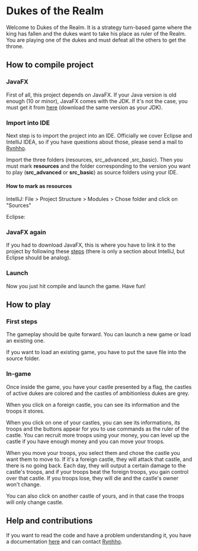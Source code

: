 # Dukes of the Realm

Welcome to Dukes of the Realm.
It is a strategy turn-based game where the king has fallen and the dukes want to take his place as ruler of the Realm.
You are playing one of the dukes and must defeat all the others to get the throne.
 
 ## How to compile project
 
 ### JavaFX
 
 First of all, this project depends on JavaFX.
 If your Java version is old enough (10 or minor), JavaFX comes with the JDK.
 If it's not the case, you must get it from [here](https://openjfx.io/) (download the same version as your JDK).
 
 ### Import into IDE
 
 Next step is to import the project into an IDE.
 Officially we cover Eclipse and IntelliJ IDEA, so if you have questions about those, please send a mail to [Rynhho](mailto:ryngetsu@gmail.com).
   
 Import the three folders (resources, src_advanced ,src_basic).
 Then you must mark **resources** and the folder corresponding to the version you want to play (**src_advanced** or **src_basic**) as source folders using your IDE.
 
 #### How to mark as resources
 
 IntelliJ: File > Project Structure > Modules > Chose folder and click on "Sources"
 
 [comment]: <> (TODO)
 Eclipse: 
 
 ### JavaFX again
 
 If you had to download JavaFX, this is where you have to link it to the project by following these [steps](https://openjfx.io/openjfx-docs/) (there is only a section about IntelliJ, but Eclipse should be analog).
 
 ### Launch
 
 Now you just hit compile and launch the game. Have fun!
 
 ## How to play
 
 ### First steps
 
 The gameplay should be quite forward. You can launch a new game or load an existing one.
 
 [comment]: <> (TODO: Update if theres is a file explorer in advanced one)
 
 If you want to load an existing game, you have to put the save file into the source folder.
 
 ### In-game
 
 Once inside the game, you have your castle presented by a flag, the castles of active dukes are colored and the castles of ambitionless dukes are grey.
 
 When you click on a foreign castle, you can see its information and the troops it stores.
 
 When you click on one of your castles, you can see its informations, its troops and the buttons appear for you to use commands as the ruler of the castle.
 You can recruit more troops using your money, you can level up the castle if you have enough money and you can move your troops.
 
 When you move your troops, you select them and chose the castle you want them to move to.
 If it's a foreign castle, they will attack that castle, and there is no going back.
 Each day, they will output a certain damage to the castle's troops, and if your troops beat the foreign troops, you gain control over that castle.
 If you troops lose, they will die and the castle's owner won't change.
 
 You can also click on another castle of yours, and in that case the troops will only change castle.
 
 ## Help and contributions
 
 [comment]: <> (TODO: Documentation)
 If you want to read the code and have a problem understanding it, you have a documentation [here]() and can contact [Rynhho](mailto:ryngetsu@gmail.com).
 
 
 
 
 
